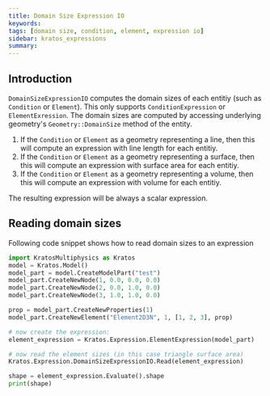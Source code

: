 ```yaml
---
title: Domain Size Expression IO
keywords: 
tags: [domain size, condition, element, expression io]
sidebar: kratos_expressions
summary: 
---
```


## Introduction

```DomainSizeExpressionIO``` computes the domain sizes of each entitiy (such as ```Condition``` or ```Element```). This only supports ```ConditionExpression``` or ```ElementExression```. The domain sizes are computed by accessing underlying geometry's ```Geometry::DomainSize``` method of the entity.

1. If the ```Condition``` or ```Element``` as a geometry representing a line, then this will compute an expression with line length for each entitiy.
2. If the ```Condition``` or ```Element``` as a geometry representing a surface, then this will compute an expression with surface area for each entitiy.
3. If the ```Condition``` or ```Element``` as a geometry representing a volume, then this will compute an expression with volume for each entitiy.

The resulting expression will be always a scalar expression.

## Reading domain sizes
Following code snippet shows how to read domain sizes to an expression
```python
import KratosMultiphysics as Kratos
model = Kratos.Model()
model_part = model.CreateModelPart("test")
model_part.CreateNewNode(1, 0.0, 0.0, 0.0)
model_part.CreateNewNode(2, 0.0, 1.0, 0.0)
model_part.CreateNewNode(3, 1.0, 1.0, 0.0)

prop = model_part.CreateNewProperties(1)
model_part.CreateNewElement("Element2D3N", 1, [1, 2, 3], prop)

# now create the expression:
element_expression = Kratos.Expression.ElementExpression(model_part)

# now read the element sizes (in this case triangle surface area)
Kratos.Expression.DomainSizeExpressionIO.Read(element_expression)

shape = element_expression.Evaluate().shape
print(shape)
```
